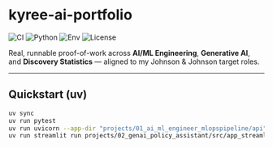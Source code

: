 # kyree-ai-portfolio

![CI](https://github.com/MellowEgo/kyree-ai-portfolio/actions/workflows/ci.yaml/badge.svg)
![Python](https://img.shields.io/badge/python-3.12%2B-informational)
![Env](https://img.shields.io/badge/env-managed%20by%20uv-6f42c1)
![License](https://img.shields.io/badge/license-MIT-green)

Real, runnable proof-of-work across **AI/ML Engineering**, **Generative AI**, and **Discovery Statistics** — aligned to my Johnson & Johnson target roles.

---

## Quickstart (uv)

```bash
uv sync
uv run pytest
uv run uvicorn --app-dir "projects/01_ai_ml_engineer_mlopspipeline/api" app:app --reload
uv run streamlit run projects/02_genai_policy_assistant/src/app_streamlit.py
